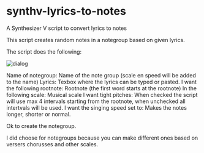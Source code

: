 # synthv-lyrics-to-notes
A Synthesizer V script to convert lyrics to notes

This script creates random notes in a notegroup based on given lyrics.

The script does the following:

![dialog](https://github.com/user-attachments/assets/42d41cf8-b7dd-4c81-b2d9-de924e0dc96b)

Name of notegroup: Name of the note group (scale en speed will be added to the name)
Lyrics: Texbox where the lyrics can be typed or pasted.
I want the following rootnote: Rootnote (the first word starts at the rootnote)
In the following scale: Musical scale
I want tight pitches: When checked the script will use max 4 intervals starting from the rootnote, when unchecked all intertvals will be used.
I want the singing speed set to: Makes the notes longer, shorter or normal.

Ok to create the notegroup.

I did choose for notegroups because you can make different ones based on versers chorusses and other scales.
